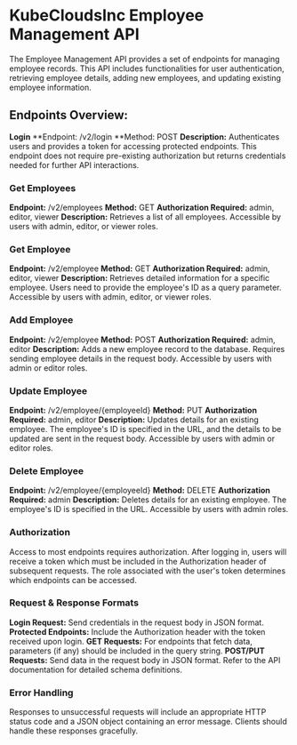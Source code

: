 # **KubeCloudsInc Employee Management API**

The Employee Management API provides a set of endpoints for managing employee records. This API includes functionalities for user authentication, retrieving employee details, adding new employees, and updating existing employee information.

## **Endpoints Overview:**

**Login**
**Endpoint: /v2/login
**Method: POST
**Description:** Authenticates users and provides a token for accessing protected endpoints. This endpoint does not require pre-existing authorization but returns credentials needed for further API interactions.

### **Get Employees**
**Endpoint:** /v2/employees
**Method:** GET
**Authorization Required:** admin, editor, viewer
**Description:** Retrieves a list of all employees. Accessible by users with admin, editor, or viewer roles.

### **Get Employee**
**Endpoint:** /v2/employee
**Method:** GET
**Authorization Required:** admin, editor, viewer
**Description:** Retrieves detailed information for a specific employee. Users need to provide the employee's ID as a query parameter. Accessible by users with admin, editor, or viewer roles.

### **Add Employee**
**Endpoint:** /v2/employee
**Method:** POST
**Authorization Required:** admin, editor
**Description:** Adds a new employee record to the database. Requires sending employee details in the request body. Accessible by users with admin or editor roles.

### **Update Employee**
**Endpoint:** /v2/employee/{employeeId}
**Method:** PUT
**Authorization Required:** admin, editor
**Description:** Updates details for an existing employee. The employee's ID is specified in the URL, and the details to be updated are sent in the request body. Accessible by users with admin or editor roles.

### **Delete Employee**
**Endpoint:** /v2/employee/{employeeId}
**Method:** DELETE
**Authorization Required:** admin
**Description:** Deletes details for an existing employee. The employee's ID is specified in the URL. Accessible by users with admin roles.

### **Authorization**
Access to most endpoints requires authorization. After logging in, users will receive a token which must be included in the Authorization header of subsequent requests. The role associated with the user's token determines which endpoints can be accessed.

### **Request & Response Formats**
**Login Request:** Send credentials in the request body in JSON format.
**Protected Endpoints:** Include the Authorization header with the token received upon login.
**GET Requests:** For endpoints that fetch data, parameters (if any) should be included in the query string.
**POST/PUT Requests:** Send data in the request body in JSON format. Refer to the API documentation for detailed schema definitions.

### **Error Handling**
Responses to unsuccessful requests will include an appropriate HTTP status code and a JSON object containing an error message. Clients should handle these responses gracefully.
